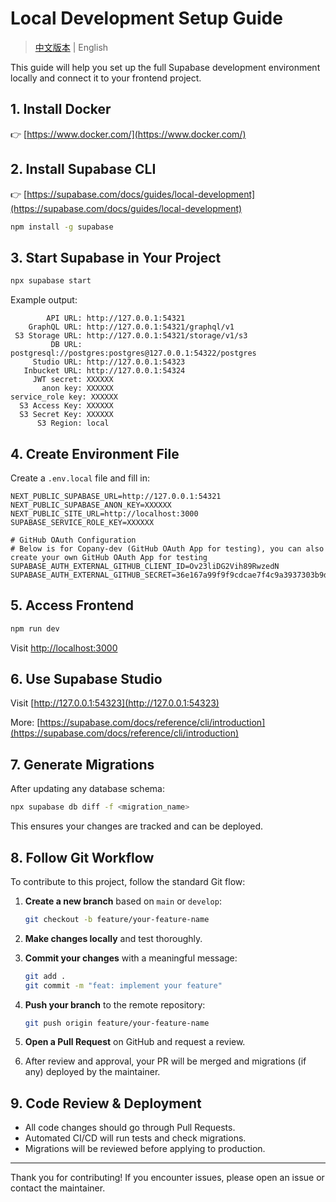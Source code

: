 # Local Development Setup Guide

> [中文版本](local-development-setup.zh.md) | English

This guide will help you set up the full Supabase development environment locally and connect it to your frontend project.

## 1. Install Docker

👉 [https://www.docker.com/](https://www.docker.com/)

## 2. Install Supabase CLI

👉 [https://supabase.com/docs/guides/local-development](https://supabase.com/docs/guides/local-development)

```bash
npm install -g supabase
```

## 3. Start Supabase in Your Project

```bash
npx supabase start
```

Example output:

```
        API URL: http://127.0.0.1:54321
    GraphQL URL: http://127.0.0.1:54321/graphql/v1
 S3 Storage URL: http://127.0.0.1:54321/storage/v1/s3
         DB URL: postgresql://postgres:postgres@127.0.0.1:54322/postgres
     Studio URL: http://127.0.0.1:54323
   Inbucket URL: http://127.0.0.1:54324
     JWT secret: XXXXXX
       anon key: XXXXXX
service_role key: XXXXXX
  S3 Access Key: XXXXXX
  S3 Secret Key: XXXXXX
      S3 Region: local
```

## 4. Create Environment File

Create a `.env.local` file and fill in:

```env
NEXT_PUBLIC_SUPABASE_URL=http://127.0.0.1:54321
NEXT_PUBLIC_SUPABASE_ANON_KEY=XXXXXX
NEXT_PUBLIC_SITE_URL=http://localhost:3000
SUPABASE_SERVICE_ROLE_KEY=XXXXXX

# GitHub OAuth Configuration
# Below is for Copany-dev (GitHub OAuth App for testing), you can also create your own GitHub OAuth App for testing
SUPABASE_AUTH_EXTERNAL_GITHUB_CLIENT_ID=Ov23liDG2Vih89RwzedN
SUPABASE_AUTH_EXTERNAL_GITHUB_SECRET=36e167a99f9f9cdcae7f4c9a3937303b9de221dd
```

## 5. Access Frontend

```bash
npm run dev
```

Visit [http://localhost:3000](http://localhost:3000)

## 6. Use Supabase Studio

Visit [http://127.0.0.1:54323](http://127.0.0.1:54323)

More: [https://supabase.com/docs/reference/cli/introduction](https://supabase.com/docs/reference/cli/introduction)

## 7. Generate Migrations

After updating any database schema:

```bash
npx supabase db diff -f <migration_name>
```

This ensures your changes are tracked and can be deployed.

## 8. Follow Git Workflow

To contribute to this project, follow the standard Git flow:

1. **Create a new branch** based on `main` or `develop`:

   ```bash
   git checkout -b feature/your-feature-name
   ```

2. **Make changes locally** and test thoroughly.

3. **Commit your changes** with a meaningful message:

   ```bash
   git add .
   git commit -m "feat: implement your feature"
   ```

4. **Push your branch** to the remote repository:

   ```bash
   git push origin feature/your-feature-name
   ```

5. **Open a Pull Request** on GitHub and request a review.

6. After review and approval, your PR will be merged and migrations (if any) deployed by the maintainer.

## 9. Code Review & Deployment

- All code changes should go through Pull Requests.
- Automated CI/CD will run tests and check migrations.
- Migrations will be reviewed before applying to production.

---

Thank you for contributing! If you encounter issues, please open an issue or contact the maintainer.

